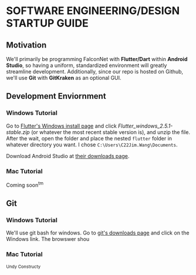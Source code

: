 # SOFTWARE ENGINEERING/DESIGN STARTUP GUIDE

## Motivation

We'll primarily be programming FalconNet with **Flutter/Dart** within **Android Studio**, so having a uniform, standardized environment will greatly streamline development. Additionally, since our repo is hosted on Github, we'll use **Git** with **GitKraken** as an optional GUI. 

## Development Enviornment

### Windows Tutorial

Go to [Flutter's Windows install page](https://flutter.dev/docs/get-started/install/windows) and click *Flutter_windows_2.5.1-stable.zip* (or whatever the most recent stable version is), and unzip the file. After the wait, open the folder and place the nested ```flutter``` folder in whatever directory you want. I chose ```C:\Users\C22Jim.Wang\Documents```.

Download Android Studio at [their downloads page](https://developer.android.com/studio).

### Mac Tutorial

Coming soon<sup>tm</sup>

## Git

### Windows Tutorial

We'll use git bash for windows. Go to [git's downloads page](https://git-scm.com/downloads) and click on the Windows link. The browswer shou

### Mac Tutorial
<sub>Undy Constructy<sub>